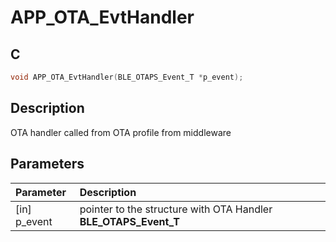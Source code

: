 # APP_OTA_EvtHandler

## C

```c
void APP_OTA_EvtHandler(BLE_OTAPS_Event_T *p_event);
```

## Description

OTA handler called from OTA profile from middleware

## Parameters

|Parameter|Description|
|:---|:---|
|\[in\] p_event|pointer to the structure with OTA Handler **BLE_OTAPS_Event_T**|

